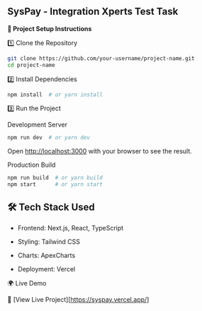 ## SysPay - Integration Xperts Test Task

**🚀 Project Setup Instructions**

1️⃣ Clone the Repository

```bash
git clone https://github.com/your-username/project-name.git
cd project-name
```

2️⃣ Install Dependencies

```bash
npm install  # or yarn install
```

3️⃣ Run the Project

Development Server

```bash
npm run dev  # or yarn dev
```

Open [http://localhost:3000](http://localhost:3000) with your browser to see the result.

Production Build

```bash
npm run build  # or yarn build
npm start      # or yarn start
```

## 🛠 Tech Stack Used

- Frontend: Next.js, React, TypeScript

- Styling: Tailwind CSS

- Charts: ApexCharts

- Deployment: Vercel

🌍 Live Demo

🔗 [View Live Project][https://syspay.vercel.app/]
